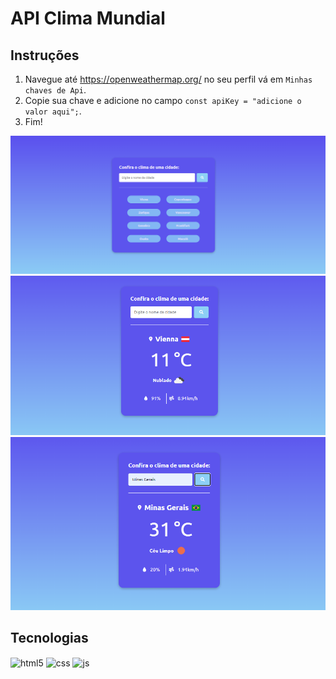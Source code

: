 # API Clima Mundial

## Instruções

1. Navegue até https://openweathermap.org/  no seu perfil vá em `Minhas chaves de Api`.
2. Copie sua chave e adicione no campo `const apiKey = "adicione o valor aqui";`.
3. Fim!

<div>
    <img src="./img/tela_1.png" alt="tela">
</div>
<div>
    <img src="./img/tela_2.png" alt="tela">
</div>
<div>
    <img src="./img/tela_3.png" alt="tela">
</div>

## Tecnologias 
<div style="display: inline_block">
  <img align="center" alt="html5" src="https://img.shields.io/badge/HTML5-E34F26?style=for-the-badge&logo=html5&logoColor=white" />
  <img align="center" alt="css" src="https://img.shields.io/badge/CSS3-1572B6?style=for-the-badge&logo=css3&logoColor=white" />
  <img align="center" alt="js" src="https://img.shields.io/badge/JavaScript-F7DF1E?style=for-the-badge&logo=javascript&logoColor=black" />
</div>